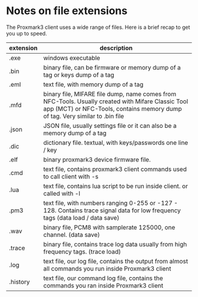# Notes on file extensions

The Proxmark3 client uses a wide range of files. Here is a brief recap to get you up to speed.

| extension | description|
|---|---|
| .exe | windows executable |
| .bin | binary file,  can be firmware or memory dump of a tag or keys dump of a tag|
| .eml | text file, with memory dump of a tag |
| .mfd | binary file, MIFARE file dump, name comes from NFC-Tools. Usually created with Mifare Classic Tool app (MCT) or NFC-Tools,  contains memory dump of tag. Very similar to .bin file |
| .json | JSON file, usually settings file or it can also be a memory dump of a tag |
| .dic | dictionary file. textual, with keys/passwords one line / key |
| .elf | binary proxmark3 device firmware file. |
| .cmd | text file, contains proxmark3 client commands used to call client with -s |
| .lua | text file, contains lua script to be run inside client.  or called with -l |
| .pm3 | text file, with numbers ranging 0-255 or -127 - 128.  Contains trace signal data for low frequency tags (data load / data save) |
| .wav | binary file,  PCM8 with samplerate 125000,  one channel. (data save)
| .trace | binary file,  contains trace log data usually from high frequency tags.  (trace load) |
| .log | text file, our log file, contains the output from almost all commands you run inside Proxmark3 client |
| .history | text file, our command log file, contains the commands you ran inside Proxmark3 client |
